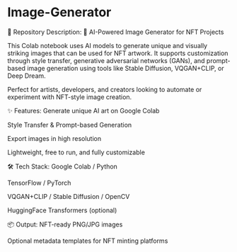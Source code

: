 # Image-Generator
📘 Repository Description:
🎨 AI-Powered Image Generator for NFT Projects

This Colab notebook uses AI models to generate unique and visually striking images that can be used for NFT artwork. It supports customization through style transfer, generative adversarial networks (GANs), and prompt-based image generation using tools like Stable Diffusion, VQGAN+CLIP, or Deep Dream.

Perfect for artists, developers, and creators looking to automate or experiment with NFT-style image creation.

✨ Features:
Generate unique AI art on Google Colab

Style Transfer & Prompt-based Generation

Export images in high resolution

Lightweight, free to run, and fully customizable

🛠️ Tech Stack:
Google Colab / Python

TensorFlow / PyTorch

VQGAN+CLIP / Stable Diffusion / OpenCV

HuggingFace Transformers (optional)

📦 Output:
NFT-ready PNG/JPG images

Optional metadata templates for NFT minting platforms
